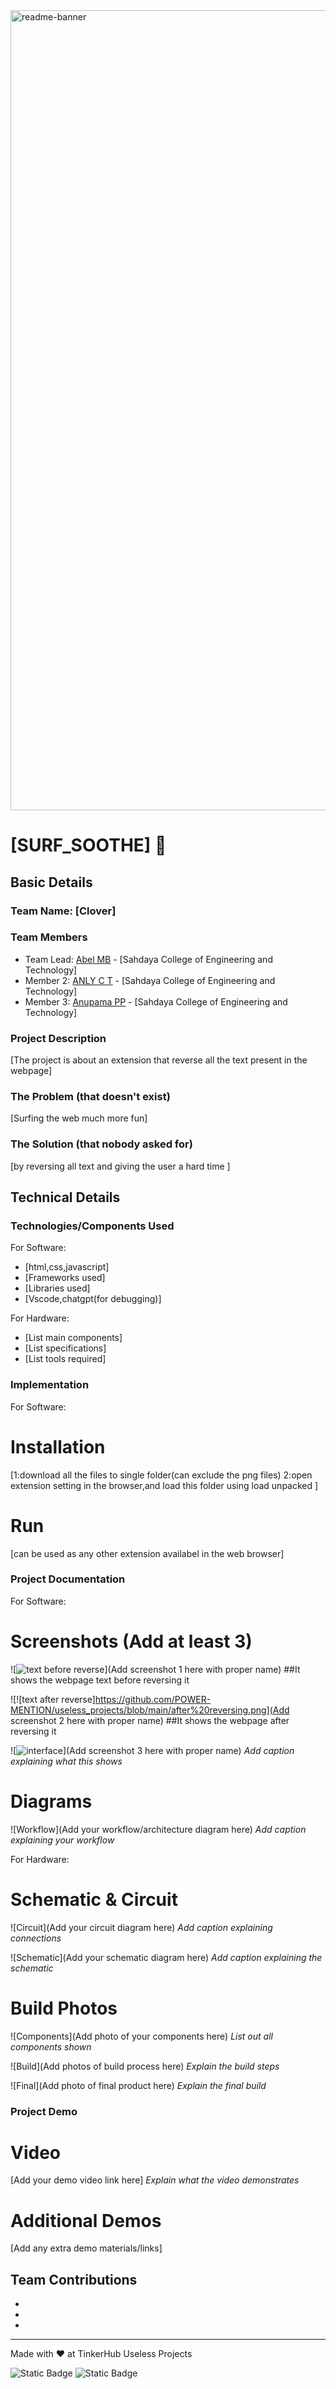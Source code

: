 <img width="1280" alt="readme-banner" src="https://github.com/user-attachments/assets/35332e92-44cb-425b-9dff-27bcf1023c6c">

# [SURF_SOOTHE] 🎯


## Basic Details
### Team Name: [Clover]


### Team Members
- Team Lead: [Abel MB] - [Sahdaya College of Engineering and Technology]
- Member 2: [ANLY C T] - [Sahdaya College of Engineering and Technology]
- Member 3: [Anupama PP] - [Sahdaya College of Engineering and Technology]

### Project Description
[The project is about an extension that reverse all the text present in the webpage]

### The Problem (that doesn't exist)
[Surfing the web much more fun]

### The Solution (that nobody asked for)
[by reversing all text and giving the user a hard time ]

## Technical Details
### Technologies/Components Used
For Software:
- [html,css,javascript]
- [Frameworks used]
- [Libraries used]
- [Vscode,chatgpt(for debugging)]

For Hardware:
- [List main components]
- [List specifications]
- [List tools required]

### Implementation
For Software:
# Installation
[1:download all the files to single folder(can exclude the png files)
 2:open extension setting in the browser,and load this folder using load unpacked 
]

# Run
[can be used as any other extension availabel in the web browser]

### Project Documentation
For Software:

# Screenshots (Add at least 3)
![![text before reverse](https://github.com/POWER-MENTION/useless_projects/blob/main/before%20reversing.png)](Add screenshot 1 here with proper name)
##It shows the webpage text before reversing it 

![![text after reverse]https://github.com/POWER-MENTION/useless_projects/blob/main/after%20reversing.png](Add screenshot 2 here with proper name)
##It shows the webpage after reversing it

![![interface](https://github.com/POWER-MENTION/useless_projects/blob/main/extension%20interface.png)](Add screenshot 3 here with proper name)
*Add caption explaining what this shows*

# Diagrams
![Workflow](Add your workflow/architecture diagram here)
*Add caption explaining your workflow*

For Hardware:

# Schematic & Circuit
![Circuit](Add your circuit diagram here)
*Add caption explaining connections*

![Schematic](Add your schematic diagram here)
*Add caption explaining the schematic*

# Build Photos
![Components](Add photo of your components here)
*List out all components shown*

![Build](Add photos of build process here)
*Explain the build steps*

![Final](Add photo of final product here)
*Explain the final build*

### Project Demo
# Video
[Add your demo video link here]
*Explain what the video demonstrates*

# Additional Demos
[Add any extra demo materials/links]

## Team Contributions
- [Abel MB]: [javascript]
- [ANLY C T]: [html,css]
- [Anupama PP]: [debugging]

---
Made with ❤️ at TinkerHub Useless Projects 

![Static Badge](https://img.shields.io/badge/TinkerHub-24?color=%23000000&link=https%3A%2F%2Fwww.tinkerhub.org%2F)
![Static Badge](https://img.shields.io/badge/UselessProject--24-24?link=https%3A%2F%2Fwww.tinkerhub.org%2Fevents%2FQ2Q1TQKX6Q%2FUseless%2520Projects)



